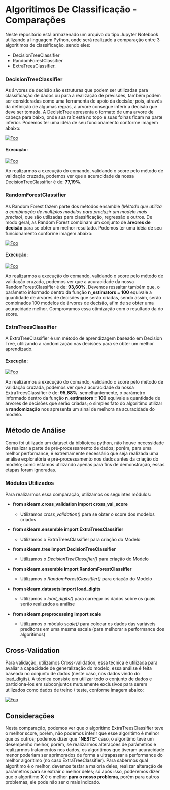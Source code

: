 # Algoritimos De Classificação - Comparações
  Neste repositório está armazenado um arquivo do tipo Jupyter Notebook utilizando a linguagem Python, onde será realizado a comparação entre 3 algoritimos de classificação, sendo eles:  
  
  * DecisionTreeClassifier 
  * RandomForestClassifier 
  * ExtraTreesClassifier.

### DecisionTreeClassifier
  As árvores de decisão são estruturas que podem ser utilizadas para classificação de dados ou para a realização de previsões, também podem ser consideradas como uma ferramenta de apoio da decisão; pois, através da definição de algumas regras, a arvore consegue inferir a decisão que deve ser tomada. A DecisioTree apresenta o formato de uma arvore de cabeça para baixo, onde sua raíz está no topo e suas folhas ficam na parte inferior. Podemos ter uma idéia de seu funcionamento conforme imagem abaixo:
  

<a href="http://github.com/" align="center" rel="some text">![Foo](https://static.javatpoint.com/tutorial/machine-learning/images/random-forest-algorithm2.png)</a>

#### Execução:
<a href="http://google.com.au/" align="center" rel="some text">![Foo](https://github.com/JeanJesusTI/Algoritimos_De_Classificacao-Comparacoes/blob/main/img/DTC.PNG)</a>

Ao realizarmos a execução do comando, validando o score pelo método de validação cruzada, podemos ver que a acuracidade da nossa DecisionTreeClassifier é de: **77,19%**.






### RandomForestClassifier
  As Random Forest fazem parte dos métodos ensamble *(Método que utiliza a combinação de multiplos modelos para produzir um modelo mais preciso)*, que são utilizadas para classificação, regressão e outros. De modo geral, as Random Forest combinam um conjunto de **árvores de decisão** para se obter um melhor resultado. Podemos ter uma idéia de seu funcionamento conforme imagem abaixo:
  
<a href="http://google.com.au/" align="center" rel="some text">![Foo](https://static.javatpoint.com/tutorial/machine-learning/images/random-forest-algorithm2.png)</a>
  
  
  
#### Execução:
<a href="http://google.com.au/" align="center" rel="some text">![Foo](https://github.com/JeanJesusTI/Algoritimos_De_Classificacao-Comparacoes/blob/main/img/RFC.PNG)</a>
 
Ao realizarmos a execução do comando, validando o score pelo método de validação cruzada, podemos ver que a acuracidade da nossa RandomForestClassifier é de: **93,60%**.
Devemos ressaltar também que, o parâmetro informado dentro da função **n_estimators = 100** equivale a quantidade de árvores de decisões que serão criadas, sendo assim, serão combinados 100 modelos de árvores de decisão, afim de se obter uma acuracidade melhor. Comprovamos essa otimização com o resultado da do score.
  
  
  
  
  
### ExtraTreesClassifier
  A ExtraTreeClassifier é um método de aprendizagem baseado em Decision Tree, utilizando a randomização nas decisões para se obter um melhor aprendizado.

#### Execução:
<a href="http://google.com.au/" align="center" rel="some text">![Foo](https://github.com/JeanJesusTI/Algoritimos_De_Classificacao-Comparacoes/blob/main/img/EXT.PNG)</a>

Ao realizarmos a execução do comando, validando o score pelo método de validação cruzada, podemos ver que a acuracidade da nossa ExtraTreesClassifier é de: **95,88%**.
semelhantemente, o parâmetro informado dentro da função **n_estimators = 100** equivale a quantidade de árvores de decisões que serão criadas; o simples fato do algoritimo utilizar a **randomização** nos apresenta um sinal de melhora na acuracidade do modelo. 





## Método de Análise
  Como foi utilizado um dataset da biblioteca python, não houve necessidade de realizar a parte de pré-processamento de dados; porém, para uma melhor performance, é extremamente necessário que seja realizada uma análise exploratória e pré-processamento nos dados antes da criação do modelo; como estamos utilizando apenas para fins de demonstração, essas etapas foram ignoradas.

### Módulos Utilizados
  Para realizarmos essa comparação, utilizamos os seguintes módulos:
* **from sklearn.cross_validation import cross_val_score**
    * Utilizamos *cross_validation()* para se obter o score dos modelos criados
      
* **from sklearn.ensemble import ExtraTreesClassifier**
    * Utilizamos o ExtraTreesClassifier para criação do Modelo
      
* **from sklearn.tree import DecisionTreeClassifier**
    * Utilizamos o  *DecisionTreeClassifier()* para criação do Modelo
      
* **from sklearn.ensemble import RandomForestClassifier**
    * Utilizamos o *RandomForestClassifier()* para criação do Modelo
      
* **from sklearn.datasets import load_digits**
    * Utilizamos o *load_digits()* para carregar os dados sobre os quais serão realizados a análise
      
* **from sklearn.preprocessing import scale**
    * Utilizamos o módulo *scale()* para colocar os dados das variáveis preditoras em uma mesma escala (para melhorar a performance dos algoritimos)
 
## Cross-Validation
  Para validação, utilizamos Cross-validation, essa técnica  é utilizada para avaliar a capacidade de generalização do modelo, essa análise é feita baseada no conjunto de dados (neste caso, nos dados vindo do load_digits).
  A técnica consiste em utilizar todo o conjunto de dados e particiona-los em subconjuntos mutuamente exclusivos para serem utilizados como dados de treino / teste, conforme imagem abaixo:

<a href="http://google.com.au/" rel="some text">![Foo](https://www.mltut.com/wp-content/uploads/2020/05/cross-validation.png)</a>




## Considerações
  Nesta comparação, podemos ver que o algoritimo ExtraTreesClassifier teve o melhor score, porém, não podemos inferir que esse algoritimo é melhor que os outros; podemos dizer que "**NESTE**" caso, o algoritimo teve um desempenho melhor, porém, se realizarmos alterações de parâmetros e realizarmos tratamentos nos dados, os algoritimos que tiveram acuracidade menor poderiam ser aprimorados de forma a ultrapassar a performance do melhor algoritimo (no caso ExtraTreeClassifier). Para sabermos qual algoritimo é o melhor, devemos testar a maioria deles, realizar alteração de parâmetros para se extrair o melhor deles; só após isso, poderemos dizer que o algoritimo **X** é o melhor **para o nosso problema**, porém para outros problemas, ele pode não ser o mais indicado.
